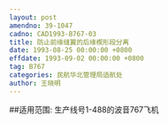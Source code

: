 ```yaml
---
layout: post
amendno: 39-1047
cadno: CAD1993-B767-03
title: 防止前缘缝翼的后缘楔形段分离
date: 1993-08-25 00:00:00 +0800
effdate: 1993-09-02 00:00:00 +0800
tag: B767
categories: 民航华北管理局适航处
author: 王晓明
---
```


##适用范围:
生产线号1-488的波音767飞机

